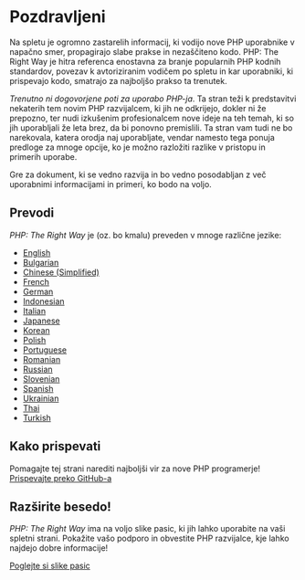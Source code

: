 # Pozdravljeni

Na spletu je ogromno zastarelih informacij, ki vodijo nove PHP uporabnike v napačno smer,
propagirajo slabe prakse in nezaščiteno kodo. PHP: The Right Way je hitra referenca enostavna
za branje popularnih PHP kodnih standardov, povezav k avtoriziranim vodičem po spletu in
kar uporabniki, ki prispevajo kodo, smatrajo za najboljšo prakso ta trenutek.

_Trenutno ni dogovorjene poti za uporabo PHP-ja_. Ta stran teži k predstavitvi nekaterih tem
novim PHP razvijalcem, ki jih ne odkrijejo, dokler ni že prepozno, ter nudi izkušenim
profesionalcem nove ideje na teh temah, ki so jih uporabljali že leta brez, da bi ponovno
premislili. Ta stran vam tudi ne bo narekovala, katera orodja naj uporabljate,
vendar namesto tega ponuja predloge za mnoge opcije, ko je možno razložiti razlike v pristopu
in primerih uporabe.

Gre za dokument, ki se vedno razvija in bo vedno posodabljan z več uporabnimi informacijami
in primeri, ko bodo na voljo.

## Prevodi

_PHP: The Right Way_ je (oz. bo kmalu) preveden v mnoge različne jezike:

* [English](http://www.phptherightway.com)
* [Bulgarian](http://bg.phptherightway.com/)
* [Chinese (Simplified)](http://wulijun.github.com/php-the-right-way)
* [French](http://eilgin.github.io/php-the-right-way/)
* [German](http://rwetzlmayr.github.io/php-the-right-way/)
* [Indonesian](http://id.phptherightway.com/)
* [Italian](http://it.phptherightway.com/)
* [Japanese](http://ja.phptherightway.com)
* [Korean](http://wafe.github.io/php-the-right-way/)
* [Polish](http://pl.phptherightway.com/)
* [Portuguese](http://br.phptherightway.com/)
* [Romanian](https://bgui.github.io/php-the-right-way/)
* [Russian](http://getjump.github.io/ru-php-the-right-way)
* [Slovenian](http://sl.phptherightway.com)
* [Spanish](http://phpdevenezuela.github.io/php-the-right-way/)
* [Ukrainian](http://iflista.github.com/php-the-right-way/)
* [Thai](https://apzentral.github.io/php-the-right-way/)
* [Turkish](http://hkulekci.github.io/php-the-right-way/)

## Kako prispevati

Pomagajte tej strani narediti najboljši vir za nove PHP programerje! [Prispevajte preko GitHub-a][1]

## Razširite besedo!

_PHP: The Right Way_ ima na voljo slike pasic, ki jih lahko uporabite na vaši spletni strani. Pokažite vašo podporo in obvestite PHP razvijalce, 
kje lahko najdejo dobre informacije!

[Poglejte si slike pasic][2]

[1]: https://github.com/paradoxcode/php-the-right-way/tree/gh-pages
[2]: /banners.html
